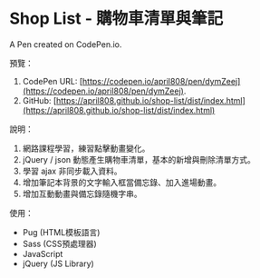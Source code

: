 # Shop List - 購物車清單與筆記

A Pen created on CodePen.io.

預覽：

1. CodePen URL: [https://codepen.io/april808/pen/dymZeej](https://codepen.io/april808/pen/dymZeej).
1. GitHub: [https://april808.github.io/shop-list/dist/index.html](https://april808.github.io/shop-list/dist/index.html)

說明：

1. 網路課程學習，練習點擊動畫變化。
1. jQuery / json 動態產生購物車清單，基本的新增與刪除清單方式。
1. 學習 ajax 非同步載入資料。
1. 增加筆記本背景的文字輸入框當備忘錄、加入進場動畫。
1. 增加互動動畫與備忘錄隨機字串。

使用：

- Pug (HTML模板語言)
- Sass (CSS預處理器)
- JavaScript
- jQuery (JS Library)
